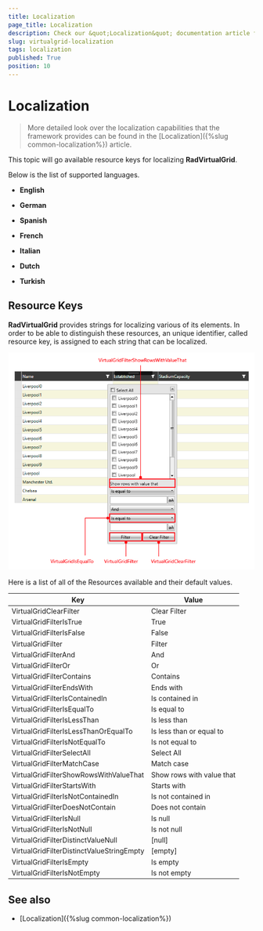 ```yaml
---
title: Localization
page_title: Localization
description: Check our &quot;Localization&quot; documentation article for the RadVirtualGrid {{ site.framework_name }} control.
slug: virtualgrid-localization
tags: localization
published: True
position: 10
---
```


# Localization

> More detailed look over the localization capabilities that the framework provides can be found in the [Localization]({%slug common-localization%}) article.

This topic will go available resource keys for localizing __RadVirtualGrid__.

Below is the list of supported languages.

* **English**

* **German**

* **Spanish**

* **French**

* **Italian**

* **Dutch**

* **Turkish**

## Resource Keys

__RadVirtualGrid__ provides strings for localizing various of its elements. In order to be able to distinguish these resources, an unique identifier, called resource key, is assigned to each string that can be localized.

![RadVirtualGrid Localization](images/virtualgrid_localization.png)

Here is a list of all of the Resources available and their default values.

Key	|	Value
---	|	---	
VirtualGridClearFilter | Clear Filter
VirtualGridFilterIsTrue | True
VirtualGridFilterIsFalse | False
VirtualGridFilter | Filter
VirtualGridFilterAnd | And
VirtualGridFilterOr | Or
VirtualGridFilterContains | Contains
VirtualGridFilterEndsWith | Ends with
VirtualGridFilterIsContainedIn | Is contained in
VirtualGridFilterIsEqualTo | Is equal to
VirtualGridFilterIsLessThan | Is less than
VirtualGridFilterIsLessThanOrEqualTo | Is less than or equal to
VirtualGridFilterIsNotEqualTo | Is not equal to
VirtualGridFilterSelectAll | Select All
VirtualGridFilterMatchCase | Match case
VirtualGridFilterShowRowsWithValueThat | Show rows with value that 
VirtualGridFilterStartsWith | Starts with
VirtualGridFilterIsNotContainedIn | Is not contained in
VirtualGridFilterDoesNotContain | Does not contain
VirtualGridFilterIsNull | Is null
VirtualGridFilterIsNotNull | Is not null
VirtualGridFilterDistinctValueNull | [null]
VirtualGridFilterDistinctValueStringEmpty | [empty]
VirtualGridFilterIsEmpty | Is empty
VirtualGridFilterIsNotEmpty | Is not empty

## See also

* [Localization]({%slug common-localization%})